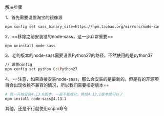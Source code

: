 解决步骤

1、首先需要设置淘宝的镜像源

```bash
npm config set sass_binary_site=https://npm.taobao.org/mirrors/node-sass
```



2、==移除之前安装错的node-sass，这一步非常重要==

```
npm uninstall node-sass
```



3、老的版本的node-sass需要设置Python27的路径，不然使用的是python37

```bash
// 设置config
npm config set python C:\Python27
```



4、==注意，如果直接安装node-sass，那么会安装的是最新的。但是有的开源项目会出现依赖不兼容的情况，所以我们需要指定版本==

```bash
# 我一开始安装4.13.0版本，一直不能成功，换成4.13.1版本就可以了
npm install node-sass@4.13.1
```



其他，还是不行就使用cnpm命令